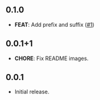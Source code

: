 ## 0.1.0

- **FEAT**: Add prefix and suffix ([#1](https://github.com/KyoheiG3/smooth_counter/pull/1))

## 0.0.1+1

- **CHORE**: Fix README images.

## 0.0.1

- Initial release.
